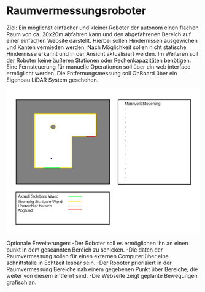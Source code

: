 # Raumvermessungsroboter
Ziel:
Ein möglichst einfacher und kleiner Roboter der autonom einen flachen Raum von ca. 20x20m abfahren kann und den abgefahrenen Bereich auf einer einfachen Website darstellt.
Hierbei sollen Hindernissen ausgewichen und Kanten vermieden werden.
Nach Möglichkeit sollen nicht statische Hindernisse erkannt und in der Ansicht aktualisiert werden.
Im Weiteren soll der Roboter keine äußeren Stationen oder Rechenkapazitäten benötigen. Eine Fernsteuerung für manuelle Operationen soll über ein web interface ermöglicht werden.
Die Entfernungsmessung soll OnBoard über ein Eigenbau LiDAR System geschehen.
 
 ![Webseiten Bild](https://github.com/Thilos-Projects/Raumvermessungsroboter/blob/e12618839f91f436c202b1045da6ab0bbf9d65b3/Webseiten%20grob%20plan.png?raw=true)
 
Optionale Erweiterungen:
-Der Roboter soll es ermöglichen ihn an einen punkt in dem gescannten Bereich zu schicken.
-Die daten der Raumvermessung sollen für einen externen Computer über eine schnittstalle in Echtzeit lesbar sein.
-Der Roboter priorisiert in der Raumvermessung Bereiche nah einem gegebenen Punkt über Bereiche, die weiter von diesem entfernt sind.
-Die Webseite zeigt geplante Bewegungen grafisch an.
